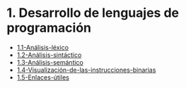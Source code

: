 # 1. Desarrollo de lenguajes de programación



[comment]:STARTING_GENERATED_TOC

* [1.1-Análisis-léxico](<./content/1.1-Análisis-léxico.md>)
* [1.2-Análisis-sintáctico](<./content/1.2-Análisis-sintáctico.md>)
* [1.3-Análisis-semántico](<./content/1.3-Análisis-semántico.md>)
* [1.4-Visualización-de-las-instrucciones-binarias](<./content/1.4-Visualización-de-las-instrucciones-binarias.md>)
* [1.5-Enlaces-útiles](<./content/1.5-Enlaces-útiles.md>)

[comment]:ENDING_GENERATED_TOC
